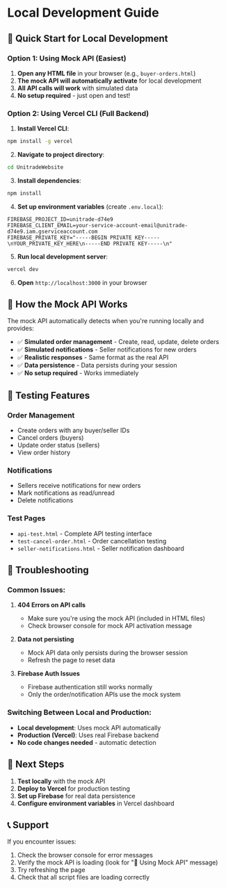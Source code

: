 # Local Development Guide

## 🚀 Quick Start for Local Development

### **Option 1: Using Mock API (Easiest)**

1. **Open any HTML file** in your browser (e.g., `buyer-orders.html`)
2. **The mock API will automatically activate** for local development
3. **All API calls will work** with simulated data
4. **No setup required** - just open and test!

### **Option 2: Using Vercel CLI (Full Backend)**

1. **Install Vercel CLI**:
```bash
npm install -g vercel
```

2. **Navigate to project directory**:
```bash
cd UnitradeWebsite
```

3. **Install dependencies**:
```bash
npm install
```

4. **Set up environment variables** (create `.env.local`):
```env
FIREBASE_PROJECT_ID=unitrade-d74e9
FIREBASE_CLIENT_EMAIL=your-service-account-email@unitrade-d74e9.iam.gserviceaccount.com
FIREBASE_PRIVATE_KEY="-----BEGIN PRIVATE KEY-----\nYOUR_PRIVATE_KEY_HERE\n-----END PRIVATE KEY-----\n"
```

5. **Run local development server**:
```bash
vercel dev
```

6. **Open** `http://localhost:3000` in your browser

## 🔧 How the Mock API Works

The mock API automatically detects when you're running locally and provides:

- ✅ **Simulated order management** - Create, read, update, delete orders
- ✅ **Simulated notifications** - Seller notifications for new orders
- ✅ **Realistic responses** - Same format as the real API
- ✅ **Data persistence** - Data persists during your session
- ✅ **No setup required** - Works immediately

## 📱 Testing Features

### **Order Management**
- Create orders with any buyer/seller IDs
- Cancel orders (buyers)
- Update order status (sellers)
- View order history

### **Notifications**
- Sellers receive notifications for new orders
- Mark notifications as read/unread
- Delete notifications

### **Test Pages**
- `api-test.html` - Complete API testing interface
- `test-cancel-order.html` - Order cancellation testing
- `seller-notifications.html` - Seller notification dashboard

## 🚨 Troubleshooting

### **Common Issues:**

1. **404 Errors on API calls**
   - Make sure you're using the mock API (included in HTML files)
   - Check browser console for mock API activation message

2. **Data not persisting**
   - Mock API data only persists during the browser session
   - Refresh the page to reset data

3. **Firebase Auth Issues**
   - Firebase authentication still works normally
   - Only the order/notification APIs use the mock system

### **Switching Between Local and Production:**

- **Local development**: Uses mock API automatically
- **Production (Vercel)**: Uses real Firebase backend
- **No code changes needed** - automatic detection

## 🎯 Next Steps

1. **Test locally** with the mock API
2. **Deploy to Vercel** for production testing
3. **Set up Firebase** for real data persistence
4. **Configure environment variables** in Vercel dashboard

## 📞 Support

If you encounter issues:
1. Check the browser console for error messages
2. Verify the mock API is loading (look for "🔧 Using Mock API" message)
3. Try refreshing the page
4. Check that all script files are loading correctly
